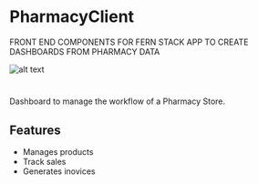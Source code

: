# PharmacyClient
FRONT END COMPONENTS FOR FERN STACK APP TO CREATE DASHBOARDS FROM PHARMACY DATA



![alt text](https://i.ibb.co/m4Rw5f2/image.png)

# 

Dashboard to manage the workflow of a Pharmacy Store.


## Features 

* Manages products
* Track sales
* Generates inovices




